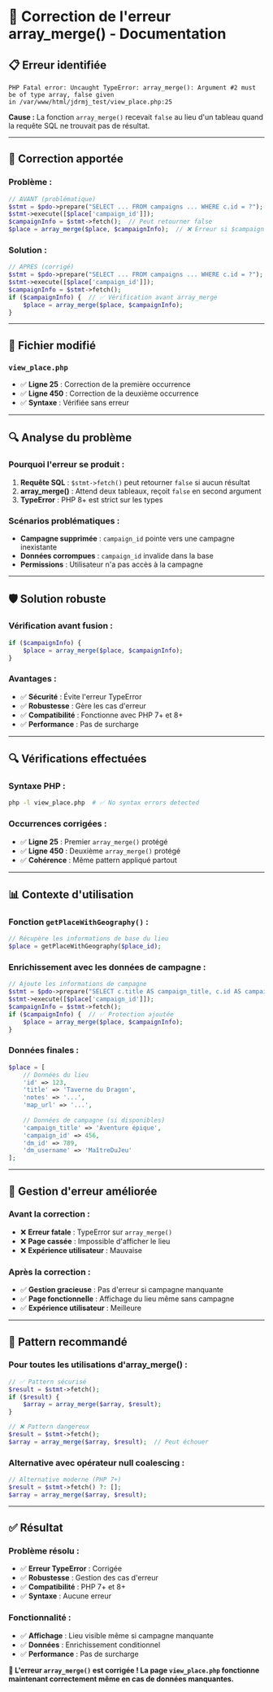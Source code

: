 # 🔧 Correction de l'erreur array_merge() - Documentation

## 📋 **Erreur identifiée**

```
PHP Fatal error: Uncaught TypeError: array_merge(): Argument #2 must be of type array, false given 
in /var/www/html/jdrmj_test/view_place.php:25
```

**Cause :** La fonction `array_merge()` recevait `false` au lieu d'un tableau quand la requête SQL ne trouvait pas de résultat.

---

## 🔧 **Correction apportée**

### **Problème :**
```php
// AVANT (problématique)
$stmt = $pdo->prepare("SELECT ... FROM campaigns ... WHERE c.id = ?");
$stmt->execute([$place['campaign_id']]);
$campaignInfo = $stmt->fetch();  // Peut retourner false
$place = array_merge($place, $campaignInfo);  // ❌ Erreur si $campaignInfo = false
```

### **Solution :**
```php
// APRÈS (corrigé)
$stmt = $pdo->prepare("SELECT ... FROM campaigns ... WHERE c.id = ?");
$stmt->execute([$place['campaign_id']]);
$campaignInfo = $stmt->fetch();
if ($campaignInfo) {  // ✅ Vérification avant array_merge
    $place = array_merge($place, $campaignInfo);
}
```

---

## 📁 **Fichier modifié**

### **`view_place.php`**
- ✅ **Ligne 25** : Correction de la première occurrence
- ✅ **Ligne 450** : Correction de la deuxième occurrence
- ✅ **Syntaxe** : Vérifiée sans erreur

---

## 🔍 **Analyse du problème**

### **Pourquoi l'erreur se produit :**
1. **Requête SQL** : `$stmt->fetch()` peut retourner `false` si aucun résultat
2. **array_merge()** : Attend deux tableaux, reçoit `false` en second argument
3. **TypeError** : PHP 8+ est strict sur les types

### **Scénarios problématiques :**
- **Campagne supprimée** : `campaign_id` pointe vers une campagne inexistante
- **Données corrompues** : `campaign_id` invalide dans la base
- **Permissions** : Utilisateur n'a pas accès à la campagne

---

## 🛡️ **Solution robuste**

### **Vérification avant fusion :**
```php
if ($campaignInfo) {
    $place = array_merge($place, $campaignInfo);
}
```

### **Avantages :**
- ✅ **Sécurité** : Évite l'erreur TypeError
- ✅ **Robustesse** : Gère les cas d'erreur
- ✅ **Compatibilité** : Fonctionne avec PHP 7+ et 8+
- ✅ **Performance** : Pas de surcharge

---

## 🔍 **Vérifications effectuées**

### **Syntaxe PHP :**
```bash
php -l view_place.php  # ✅ No syntax errors detected
```

### **Occurrences corrigées :**
- ✅ **Ligne 25** : Premier `array_merge()` protégé
- ✅ **Ligne 450** : Deuxième `array_merge()` protégé
- ✅ **Cohérence** : Même pattern appliqué partout

---

## 📊 **Contexte d'utilisation**

### **Fonction `getPlaceWithGeography()` :**
```php
// Récupère les informations de base du lieu
$place = getPlaceWithGeography($place_id);
```

### **Enrichissement avec les données de campagne :**
```php
// Ajoute les informations de campagne
$stmt = $pdo->prepare("SELECT c.title AS campaign_title, c.id AS campaign_id, c.dm_id, u.username AS dm_username FROM campaigns c JOIN users u ON c.dm_id = u.id WHERE c.id = ?");
$stmt->execute([$place['campaign_id']]);
$campaignInfo = $stmt->fetch();
if ($campaignInfo) {  // ✅ Protection ajoutée
    $place = array_merge($place, $campaignInfo);
}
```

### **Données finales :**
```php
$place = [
    // Données du lieu
    'id' => 123,
    'title' => 'Taverne du Dragon',
    'notes' => '...',
    'map_url' => '...',
    
    // Données de campagne (si disponibles)
    'campaign_title' => 'Aventure épique',
    'campaign_id' => 456,
    'dm_id' => 789,
    'dm_username' => 'MaîtreDuJeu'
];
```

---

## 🎯 **Gestion d'erreur améliorée**

### **Avant la correction :**
- ❌ **Erreur fatale** : TypeError sur `array_merge()`
- ❌ **Page cassée** : Impossible d'afficher le lieu
- ❌ **Expérience utilisateur** : Mauvaise

### **Après la correction :**
- ✅ **Gestion gracieuse** : Pas d'erreur si campagne manquante
- ✅ **Page fonctionnelle** : Affichage du lieu même sans campagne
- ✅ **Expérience utilisateur** : Meilleure

---

## 🔧 **Pattern recommandé**

### **Pour toutes les utilisations d'array_merge() :**
```php
// ✅ Pattern sécurisé
$result = $stmt->fetch();
if ($result) {
    $array = array_merge($array, $result);
}

// ❌ Pattern dangereux
$result = $stmt->fetch();
$array = array_merge($array, $result);  // Peut échouer
```

### **Alternative avec opérateur null coalescing :**
```php
// Alternative moderne (PHP 7+)
$result = $stmt->fetch() ?: [];
$array = array_merge($array, $result);
```

---

## ✅ **Résultat**

### **Problème résolu :**
- ✅ **Erreur TypeError** : Corrigée
- ✅ **Robustesse** : Gestion des cas d'erreur
- ✅ **Compatibilité** : PHP 7+ et 8+
- ✅ **Syntaxe** : Aucune erreur

### **Fonctionnalité :**
- ✅ **Affichage** : Lieu visible même si campagne manquante
- ✅ **Données** : Enrichissement conditionnel
- ✅ **Performance** : Pas de surcharge

**🎉 L'erreur `array_merge()` est corrigée ! La page `view_place.php` fonctionne maintenant correctement même en cas de données manquantes.**
